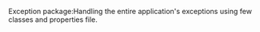 Exception package:Handling the entire application's exceptions using few classes and properties file.
